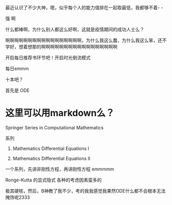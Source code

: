 最近认识了不少大神，嗯，似乎每个人的能力值排在一起取最低，我都够不着- -

强 啊 

什么都棒啊，为什么别人都这么好啊，这就是疫情期间的成功人士么？

啊啊啊啊啊啊啊啊啊啊啊啊啊啊啊啊啊，为什么我这么蠢，为什么我这么笨，还不学好，想着想那的啊啊啊啊啊啊啊啊啊啊啊啊啊啊啊啊啊

开启每日推荐书环节吧！开启时光倒流模式

每日emmm

十本吧？

首先是 ODE

# 这里可以用markdown么？

Springer Series in
Computational
Mathematics

系列

1. Mathematics Differential Equations I

2. Mathematics Differential Equations II

一个系列，先讲非刚性方程，再讲刚性方程 emmmmm

Ronge-Kutta 的显式隐式 各种的考虑因素蛮多的

极其硬核，然后，B神教了我不少，考的我我感觉我果然ODE什么都不会根本无法掩饰呢2333

